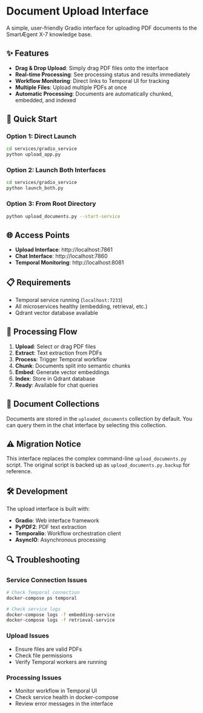 # Document Upload Interface

A simple, user-friendly Gradio interface for uploading PDF documents to the SmartÆgent X-7 knowledge base.

## ✨ Features

- **Drag & Drop Upload**: Simply drag PDF files onto the interface
- **Real-time Processing**: See processing status and results immediately  
- **Workflow Monitoring**: Direct links to Temporal UI for tracking
- **Multiple Files**: Upload multiple PDFs at once
- **Automatic Processing**: Documents are automatically chunked, embedded, and indexed

## 🚀 Quick Start

### Option 1: Direct Launch
```bash
cd services/gradio_service
python upload_app.py
```

### Option 2: Launch Both Interfaces
```bash
cd services/gradio_service
python launch_both.py
```

### Option 3: From Root Directory
```bash
python upload_documents.py --start-service
```

## 🌐 Access Points

- **Upload Interface**: http://localhost:7861
- **Chat Interface**: http://localhost:7860  
- **Temporal Monitoring**: http://localhost:8081

## 📋 Requirements

- Temporal service running (`localhost:7233`)
- All microservices healthy (embedding, retrieval, etc.)
- Qdrant vector database available

## 🔄 Processing Flow

1. **Upload**: Select or drag PDF files
2. **Extract**: Text extraction from PDFs
3. **Process**: Trigger Temporal workflow
4. **Chunk**: Documents split into semantic chunks
5. **Embed**: Generate vector embeddings
6. **Index**: Store in Qdrant database
7. **Ready**: Available for chat queries

## 📁 Document Collections

Documents are stored in the `uploaded_documents` collection by default. You can query them in the chat interface by selecting this collection.

## ⚠️ Migration Notice

This interface replaces the complex command-line `upload_documents.py` script. The original script is backed up as `upload_documents.py.backup` for reference.

## 🛠️ Development

The upload interface is built with:
- **Gradio**: Web interface framework
- **PyPDF2**: PDF text extraction
- **Temporalio**: Workflow orchestration client
- **AsyncIO**: Asynchronous processing

## 🔍 Troubleshooting

### Service Connection Issues
```bash
# Check Temporal connection
docker-compose ps temporal

# Check service logs
docker-compose logs -f embedding-service
docker-compose logs -f retrieval-service
```

### Upload Issues
- Ensure files are valid PDFs
- Check file permissions
- Verify Temporal workers are running

### Processing Issues
- Monitor workflow in Temporal UI
- Check service health in docker-compose
- Review error messages in the interface
